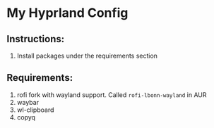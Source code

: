 # My Hyprland Config

## Instructions:

1. Install packages under the requirements section

## Requirements:

1. rofi fork with wayland support. Called `rofi-lbonn-wayland` in AUR
2. waybar
3. wl-clipboard
4. copyq

